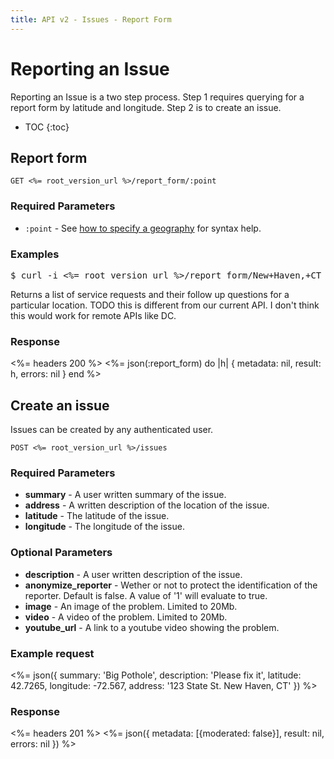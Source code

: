 ```yaml
---
title: API v2 - Issues - Report Form
---
```


# Reporting an Issue

Reporting an Issue is a two step process. Step 1 requires querying for a report form by latitude and longitude. Step 2 is to create an issue.

* TOC
{:toc}

## Report form

    GET <%= root_version_url %>/report_form/:point

### Required Parameters

* `:point` - See <a href="/#geography">how to specify a geography</a> for syntax help.

### Examples

<pre class="terminal">
$ curl -i <%= root_version_url %>/report_form/New+Haven,+CT
</pre>

Returns a list of service requests and their follow up questions for a particular location. TODO this is different from our current API. I don't think this would work for remote APIs like DC.

### Response

<%= headers 200 %>
<%= 
 json(:report_form) do |h| 
   { metadata: nil,
     result: h,
     errors: nil
   }
 end
%>

## Create an issue

Issues can be created by any authenticated user.

    POST <%= root_version_url %>/issues

### Required Parameters

* **summary** - A user written summary of the issue.
* **address** - A written description of the location of the issue.
* **latitude** - The latitude of the issue.
* **longitude** - The longitude of the issue.


### Optional Parameters

* **description** - A user written description of the issue. 
* **anonymize_reporter** - Wether or not to protect the identification of the reporter. Default is false. A value of '1' will evaluate to true.
* **image** - An image of the problem. Limited to 20Mb.
* **video** - A video of the problem. Limited to 20Mb.
* **youtube_url** - A link to a youtube video showing the problem.

### Example request

<%= 
 json({ 
   summary: 'Big Pothole',
   description: 'Please fix it',
   latitude: 42.7265,
   longitude: -72.567,
   address: '123 State St. New Haven, CT'
 })
%>

### Response

<%= headers 201 %>
<%= 
 json({ 
   metadata: [{moderated: false}],
   result: nil,
   errors: nil
 })
%>

